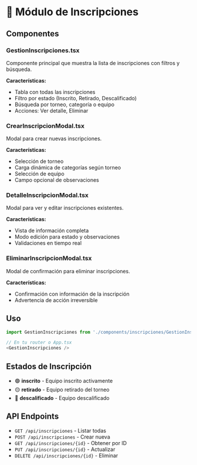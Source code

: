 # 📝 Módulo de Inscripciones

## Componentes

### GestionInscripciones.tsx
Componente principal que muestra la lista de inscripciones con filtros y búsqueda.

**Características:**
- Tabla con todas las inscripciones
- Filtro por estado (Inscrito, Retirado, Descalificado)
- Búsqueda por torneo, categoría o equipo
- Acciones: Ver detalle, Eliminar

### CrearInscripcionModal.tsx
Modal para crear nuevas inscripciones.

**Características:**
- Selección de torneo
- Carga dinámica de categorías según torneo
- Selección de equipo
- Campo opcional de observaciones

### DetalleInscripcionModal.tsx
Modal para ver y editar inscripciones existentes.

**Características:**
- Vista de información completa
- Modo edición para estado y observaciones
- Validaciones en tiempo real

### EliminarInscripcionModal.tsx
Modal de confirmación para eliminar inscripciones.

**Características:**
- Confirmación con información de la inscripción
- Advertencia de acción irreversible

## Uso

```typescript
import GestionInscripciones from './components/inscripciones/GestionInscripciones';

// En tu router o App.tsx
<GestionInscripciones />
```

## Estados de Inscripción

- 🟢 **inscrito** - Equipo inscrito activamente
- 🟡 **retirado** - Equipo retirado del torneo
- 🔴 **descalificado** - Equipo descalificado

## API Endpoints

- `GET /api/inscripciones` - Listar todas
- `POST /api/inscripciones` - Crear nueva
- `GET /api/inscripciones/{id}` - Obtener por ID
- `PUT /api/inscripciones/{id}` - Actualizar
- `DELETE /api/inscripciones/{id}` - Eliminar
